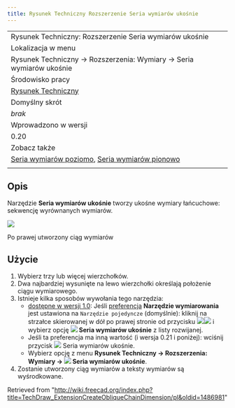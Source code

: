 ```yaml
---
title: Rysunek Techniczny Rozszerzenie Seria wymiarów ukośnie
---
```

|  |
| --- |
| Rysunek Techniczny: Rozszerzenie Seria wymiarów ukośnie |
| Lokalizacja w menu |
| Rysunek Techniczny → Rozszerzenia: Wymiary → Seria wymiarów ukośnie |
| Środowisko pracy |
| [Rysunek Techniczny](/TechDraw_Workbench/pl "TechDraw Workbench/pl") |
| Domyślny skrót |
| *brak* |
| Wprowadzono w wersji |
| 0.20 |
| Zobacz także |
| [Seria wymiarów poziomo](/TechDraw_ExtensionCreateHorizChainDimension/pl "TechDraw ExtensionCreateHorizChainDimension/pl"), [Seria wymiarów pionowo](/TechDraw_ExtensionCreateVertChainDimension/pl "TechDraw ExtensionCreateVertChainDimension/pl") |
|  |

## Opis

Narzędzie **Seria wymiarów ukośnie** tworzy ukośne wymiary łańcuchowe: sekwencję wyrównanych wymiarów.

![](/images/TechDraw_ExtensionCreateObliqueChainDimensionExample.png)

Po prawej utworzony ciąg wymiarów

## Użycie

1. Wybierz trzy lub więcej wierzchołków.
2. Dwa najbardziej wysunięte na lewo wierzchołki określają położenie ciągu wymiarowego.
3. Istnieje kilka sposobów wywołania tego narzędzia:
   * [dostępne w wersji 1.0](/Release_notes_1.0/pl "Release notes 1.0/pl"): Jeśli [preferencja](/TechDraw_Preferences/pl#Wymiary "TechDraw Preferences/pl") **Narzędzie wymiarowania** jest ustawiona na `Narzędzie pojedyncze` (domyślnie): kliknij na strzałce skierowanej w dół po prawej stronie od przycisku ![](/images/TechDraw_Dimension.svg)![](/images/Toolbar_flyout_arrow.svg) i wybierz opcję **![](/images/TechDraw_ExtensionCreateObliqueChainDimension.svg) Seria wymiarów ukośnie** z listy rozwijanej.
   * Jeśli ta preferencja ma inną wartość (i wersja 0.21 i poniżej): wciśnij przycisk ![](/images/TechDraw_ExtensionCreateObliqueChainDimension.svg) Seria wymiarów ukośnie.
   * Wybierz opcję z menu **Rysunek Techniczny → Rozszerzenia: Wymiary → ![](/images/TechDraw_ExtensionCreateObliqueChainDimension.svg) Seria wymiarów ukośnie**.
4. Zostanie utworzony ciąg wymiarów a teksty wymiarów są wyśrodkowane.

Retrieved from "<http://wiki.freecad.org/index.php?title=TechDraw_ExtensionCreateObliqueChainDimension/pl&oldid=1486981>"